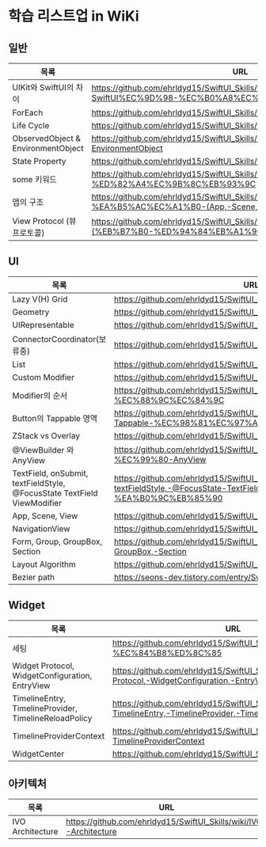 # 학습 리스트업 in WiKi


## 일반

| 목록 | URL |
| ------ | ------ |
| UIKit와 SwiftUI의 차이 | https://github.com/ehrldyd15/SwiftUI_Skills/wiki/UIKit%EC%99%80-SwiftUI%EC%9D%98-%EC%B0%A8%EC%9D%B4 |
| ForEach | https://github.com/ehrldyd15/SwiftUI_Skills/wiki/ForEach |
| Life Cycle | https://github.com/ehrldyd15/SwiftUI_Skills/wiki/Life-cycle |
| ObservedObject & EnvironmentObject | https://github.com/ehrldyd15/SwiftUI_Skills/wiki/ObservedObject-&-EnvironmentObject |
| State Property | https://github.com/ehrldyd15/SwiftUI_Skills/wiki/State-Property |
| some 키워드 | https://github.com/ehrldyd15/SwiftUI_Skills/wiki/some-%ED%82%A4%EC%9B%8C%EB%93%9C |
| 앱의 구조 | https://github.com/ehrldyd15/SwiftUI_Skills/wiki/%EC%95%B1%EC%9D%98-%EA%B5%AC%EC%A1%B0-(App,-Scene,-WindowGroup,-ContentView) |
| View Protocol (뷰 프로토콜) | https://github.com/ehrldyd15/SwiftUI_Skills/wiki/View-Protocol-(%EB%B7%B0-%ED%94%84%EB%A1%9C%ED%86%A0%EC%BD%9C) |

## UI

| 목록 | URL |
| ------ | ------ |
| Lazy V(H) Grid | https://github.com/ehrldyd15/SwiftUI_Skills/wiki/Lazy-V(H)-Grid |
| Geometry | https://github.com/ehrldyd15/SwiftUI_Skills/wiki/Geometry |
| UIRepresentable | https://github.com/ehrldyd15/SwiftUI_Skills/wiki/UIRepresentable |
| ConnectorCoordinator(보류중) | https://github.com/ehrldyd15/SwiftUI_Skills/wiki/ConnectorCoordinator |
| List | https://github.com/ehrldyd15/SwiftUI_Skills/wiki/List |
| Custom Modifier | https://github.com/ehrldyd15/SwiftUI_Skills/wiki/Custom-Modifier |
| Modifier의 순서 | https://github.com/ehrldyd15/SwiftUI_Skills/wiki/Modifier%EC%9D%98-%EC%88%9C%EC%84%9C |
| Button의 Tappable 영역 | https://github.com/ehrldyd15/SwiftUI_Skills/wiki/Button%EC%9D%98-Tappable-%EC%98%81%EC%97%AD |
| ZStack vs Overlay | https://github.com/ehrldyd15/SwiftUI_Skills/wiki/ZStack-vs-Overlay |
| @ViewBuilder 와 AnyView | https://github.com/ehrldyd15/SwiftUI_Skills/wiki/@ViewBuilder-%EC%99%80-AnyView |
| TextField, onSubmit, textFieldStyle, @FocusState TextField ViewModifier | https://github.com/ehrldyd15/SwiftUI_Skills/wiki/TextField,-onSubmit,-textFieldStyle,-@FocusState-TextField-ViewModifier-%EA%B0%9C%EB%85%90 |
| App, Scene, View | https://github.com/ehrldyd15/SwiftUI_Skills/wiki/App,-Scene,-View |
| NavigationView | https://github.com/ehrldyd15/SwiftUI_Skills/wiki/NavigationView |
| Form, Group, GroupBox, Section | https://github.com/ehrldyd15/SwiftUI_Skills/wiki/Form,-Group,-GroupBox,-Section |
| Layout Algorithm | https://github.com/ehrldyd15/SwiftUI_Skills/wiki/Layout-Algorithm |
| Bezier path | https://seons-dev.tistory.com/entry/SwiftUI-Path |

## Widget

| 목록 | URL |
| ------ | ------ |
| 세팅 | https://github.com/ehrldyd15/SwiftUI_Skills/wiki/WidgetWidget-%EC%84%B8%ED%8C%85 |
| Widget Protocol, WidgetConfiguration, EntryView | https://github.com/ehrldyd15/SwiftUI_Skills/wiki/Widget-Protocol,-WidgetConfiguration,-EntryView |
| TimelineEntry, TimelineProvider, TimelineReloadPolicy | https://github.com/ehrldyd15/SwiftUI_Skills/wiki/Widget-TimelineEntry,-TimelineProvider,-TimelineReloadPolicy |
| TimelineProviderContext | https://github.com/ehrldyd15/SwiftUI_Skills/wiki/Widget-TimelineProviderContext |
| WidgetCenter | https://github.com/ehrldyd15/SwiftUI_Skills/wiki/WidgetCenter |

## 아키텍처

| 목록 | URL |
| ------ | ------ |
| IVO Architecture | https://github.com/ehrldyd15/SwiftUI_Skills/wiki/IVO-Architecture |
